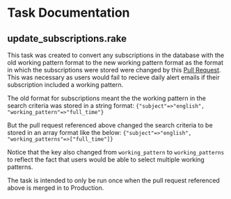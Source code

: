 # Task Documentation

## update_subscriptions.rake

This task was created to convert any subscriptions in the database with the old working pattern format to the new working pattern format as the format in which the subscriptions were stored were changed by this [Pull Request](https://github.com/DFE-Digital/teacher-vacancy-service/pull/1268). This was necessary as users would fail to recieve daily alert emails if their subscription included a working pattern.

The old format for subscriptions meant the the working pattern in the search criteria was stored in a string format:
`{"subject"=>"english", "working_pattern"=>"full_time"}`

But the pull request referenced above changed the search criteria to be stored in an array format like the below:
`{"subject"=>"english", "working_patterns"=>["full_time"]}`

Notice that the key also changed from `working_pattern` to `working_patterns` to reflect the fact that users would be able to select multiple working patterns.

The task is intended to only be run once when the pull request referenced above is merged in to Production.


